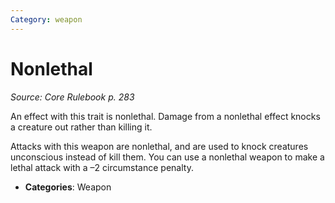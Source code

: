```yaml
---
Category: weapon
---
```

# Nonlethal  
*Source: Core Rulebook p. 283*  

An effect with this trait is nonlethal. Damage from a nonlethal effect knocks a creature out rather than killing it.

Attacks with this weapon are nonlethal, and are used to knock creatures unconscious instead of kill them. You can use a nonlethal weapon to make a lethal attack with a –2 circumstance penalty.

- **Categories**: Weapon
